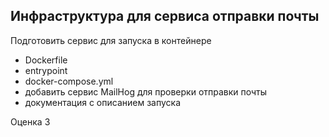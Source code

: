 ## Инфраструктура для сервиса отправки почты

Подготовить сервис для запуска в контейнере
- Dockerfile
- entrypoint
- docker-compose.yml
- добавить сервис MailHog для проверки отправки почты
- документация с описанием запуска

Оценка 3
